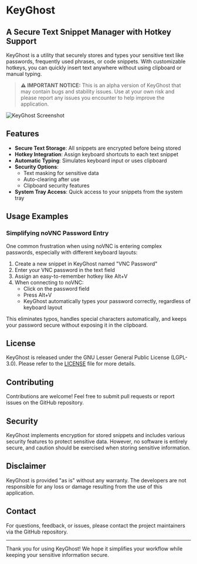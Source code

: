 # KeyGhost
## A Secure Text Snippet Manager with Hotkey Support

KeyGhost is a utility that securely stores and types your sensitive text like passwords, frequently used phrases, or code snippets. With customizable hotkeys, you can quickly insert text anywhere without using clipboard or manual typing.

> **⚠️ IMPORTANT NOTICE:** This is an alpha version of KeyGhost that may contain bugs and stability issues. Use at your own risk and please report any issues you encounter to help improve the application.

![KeyGhost Screenshot](https://github.com/user-attachments/assets/914c12b8-2510-403f-b78f-d3173d9d0b54)

## Features

- **Secure Text Storage**: All snippets are encrypted before being stored
- **Hotkey Integration**: Assign keyboard shortcuts to each text snippet
- **Automatic Typing**: Simulates keyboard input or uses clipboard
- **Security Options**:
  - Text masking for sensitive data
  - Auto-clearing after use
  - Clipboard security features
- **System Tray Access**: Quick access to your snippets from the system tray

## Usage Examples

### Simplifying noVNC Password Entry
One common frustration when using noVNC is entering complex passwords, especially with different keyboard layouts:

1. Create a new snippet in KeyGhost named "VNC Password"
2. Enter your VNC password in the text field
3. Assign an easy-to-remember hotkey like Alt+V
4. When connecting to noVNC:
   - Click on the password field
   - Press Alt+V
   - KeyGhost automatically types your password correctly, regardless of keyboard layout

This eliminates typos, handles special characters automatically, and keeps your password secure without exposing it in the clipboard.

## License

KeyGhost is released under the GNU Lesser General Public License (LGPL-3.0). Please refer to the [LICENSE](https://github.com/mxrcode/KeyGhost/blob/main/LICENSE) file for more details.

## Contributing

Contributions are welcome! Feel free to submit pull requests or report issues on the GitHub repository.

## Security

KeyGhost implements encryption for stored snippets and includes various security features to protect sensitive data. However, no software is entirely secure, and caution should be exercised when storing sensitive information.

## Disclaimer

KeyGhost is provided "as is" without any warranty. The developers are not responsible for any loss or damage resulting from the use of this application.

## Contact

For questions, feedback, or issues, please contact the project maintainers via the GitHub repository.

---

Thank you for using KeyGhost! We hope it simplifies your workflow while keeping your sensitive information secure.
